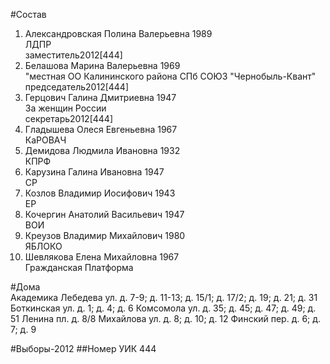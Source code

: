 #Состав
1. Александровская Полина Валерьевна 1989   
    ЛДПР  
    заместитель2012[444]  
2. Белашова Марина Валерьевна 1969   
    "местная ОО Калининского района СПб СОЮЗ "Чернобыль-Квант"  
    председатель2012[444]  
3. Герцович Галина Дмитриевна 1947   
    За женщин России  
    секретарь2012[444]  
4. Гладышева Олеся Евгеньевна 1967   
    КаРОВАЧ
5. Демидова Людмила Ивановна 1932   
    КПРФ
6. Карузина Галина Ивановна 1947   
    СР
7. Козлов Владимир Иосифович 1943   
    ЕР
8. Кочергин Анатолий Васильевич 1947   
    ВОИ
9. Креузов Владимир Михайлович 1980   
    ЯБЛОКО
10. Шевлякова Елена Михайловна 1967   
    Гражданская Платформа

#Дома  
Академика Лебедева ул. д. 7-9; д. 11-13; д. 15/1; д. 17/2; д. 19; д. 21; д. 31 Боткинская ул. д. 1; д. 4; д. 6 Комсомола ул. д. 35; д. 45; д. 47; д. 49; д. 51 Ленина пл. д. 8/8 Михайлова ул. д. 8; д. 10; д. 12 Финский пер. д. 6; д. 7; д. 9

#Выборы-2012
##Номер УИК
444
